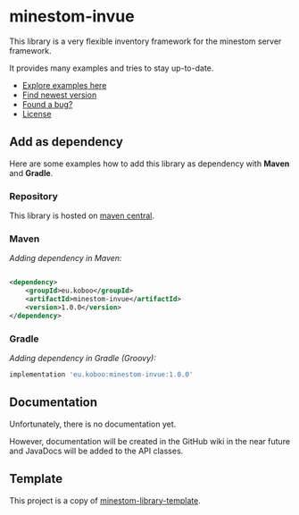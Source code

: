 # minestom-invue

This library is a very flexible inventory framework for the minestom server framework.

It provides many examples and tries to stay up-to-date.

- [Explore examples here](/examples/src/main/java/eu/koboo/minestom/examples/invue/views)
- [Find newest version](https://mvnrepository.com/artifact/eu.koboo/minestom-invue)
- [Found a bug?](https://github.com/Koboo/minestom-invue/issues)
- [License](LICENSE)

## Add as dependency

Here are some examples how to add this library as dependency with **Maven** and **Gradle**.

### Repository

This library is hosted on [maven central](https://mvnrepository.com/artifact/eu.koboo/minestom-invue).

### Maven

_Adding dependency in Maven:_

````xml

<dependency>
    <groupId>eu.koboo</groupId>
    <artifactId>minestom-invue</artifactId>
    <version>1.0.0</version>
</dependency>
````

### Gradle

_Adding dependency in Gradle (Groovy):_

````groovy
implementation 'eu.koboo:minestom-invue:1.0.0'
````

## Documentation

Unfortunately, there is no documentation yet.

However, documentation will be created in the GitHub wiki in
the near future and JavaDocs will be added to the API classes.

## Template

This project is a copy of [minestom-library-template](https://github.com/Koboo/minestom-library-template).